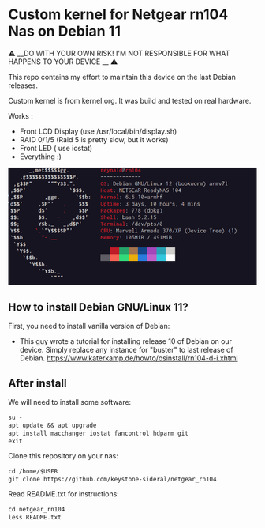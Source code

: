 # Custom kernel for Netgear rn104 Nas on Debian 11

&#9888; __DO WITH YOUR OWN RISK! I'M NOT RESPONSIBLE FOR WHAT HAPPENS TO YOUR DEVICE __ &#9888;  

This repo contains my effort to maintain this device on the last Debian releases.   

Custom kernel is from kernel.org. It was build and tested on real hardware.  

Works :  
* Front LCD Display (use /usr/local/bin/display.sh)
* RAID 0/1/5 (Raid 5 is pretty slow, but it works)    
* Front LED ( use iostat)  
* Everything :)  

![Screenshot](Screenshots/Screenshot2024.png) 

## How to install Debian GNU/Linux 11?
First, you need to install vanilla version of Debian:  

* This guy wrote a tutorial for installing release 10 of Debian on our device. Simply replace any instance for "buster" to last release of Debian.
https://www.katerkamp.de/howto/osinstall/rn104-d-i.xhtml  


## After install   
We will need to install some software:  
````  
su -  
apt update && apt upgrade  
apt install macchanger iostat fancontrol hdparm git  
exit  
````
Clone this repository on your nas:  
````  
cd /home/$USER  
git clone https://github.com/keystone-sideral/netgear_rn104  
````  
Read README.txt for instructions:    
````  
cd netgear_rn104
less README.txt  
````   
